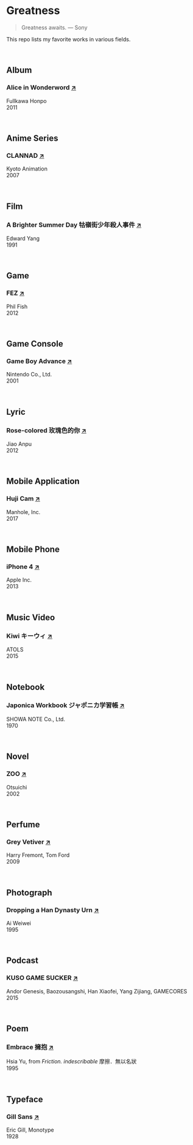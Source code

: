 # Greatness

> Greatness awaits. — Sony

This repo lists my favorite works in various fields.

<br>

## Album

### Alice in Wonderword [↗](https://ja.wikipedia.org/wiki/Alice_in_Wonderword)

Fullkawa Honpo  
2011

<br>

## Anime Series

### CLANNAD [↗](https://ja.wikipedia.org/wiki/Alice_in_Wonderword)

Kyoto Animation  
2007

<br>

## Film

### A Brighter Summer Day 牯嶺街少年殺人事件 [↗](https://en.wikipedia.org/wiki/A_Brighter_Summer_Day)

Edward Yang  
1991

<br>

## Game

### FEZ [↗](https://en.wikipedia.org/wiki/Fez_(video_game))

Phil Fish  
2012

<br>

## Game Console

### Game Boy Advance [↗](https://en.wikipedia.org/wiki/Game_Boy_Advance)

Nintendo Co., Ltd.  
2001

<br>

## Lyric

### Rose-colored 玫瑰色的你 [↗](https://www.youtube.com/watch?v=CMH-VJ9cvG8)

Jiao Anpu  
2012

<br>

## Mobile Application

### Huji Cam [↗](https://apps.apple.com/app/huji-cam/id781383622)

Manhole, Inc.  
2017

<br>

## Mobile Phone

### iPhone 4 [↗](https://en.wikipedia.org/wiki/IPhone_4)

Apple Inc.  
2013

<br>

## Music Video

### Kiwi キーウィ [↗](https://www.youtube.com/watch?v=w3kIsodTAcI)

ATOLS  
2015

<br>

## Notebook

### Japonica Workbook ジャポニカ学習帳 [↗](https://ja.wikipedia.org/wiki/ショウワノート#ジャポニカ学習帳)

SHOWA NOTE Co., Ltd.  
1970

<br>

## Novel

### ZOO [↗](https://ja.wikipedia.org/wiki/ZOO_(乙一))

Otsuichi  
2002

<br>

## Perfume

### Grey Vetiver [↗](https://www.fragrantica.com/perfume/Tom-Ford/Grey-Vetiver-6697.html)

Harry Fremont, Tom Ford  
2009

<br>

## Photograph

### Dropping a Han Dynasty Urn [↗](https://en.wikipedia.org/wiki/Dropping_a_Han_Dynasty_Urn)

Ai Weiwei  
1995

<br>

## Podcast

### KUSO GAME SUCKER [↗](https://www.gcores.com/users/13146/content?tab=radios)

Andor Genesis, Baozousangshi, Han Xiaofei, Yang Zijiang, GAMECORES  
2015

<br>

## Poem

### Embrace 擁抱 [↗](https://www.gcores.com/users/13146/content?tab=radios)

Hsia Yu, from _Friction. indescribable_ 摩擦．無以名狀  
1995

<br>

## Typeface

### Gill Sans [↗](https://en.wikipedia.org/wiki/Gill_Sans)

Eric Gill, Monotype  
1928
